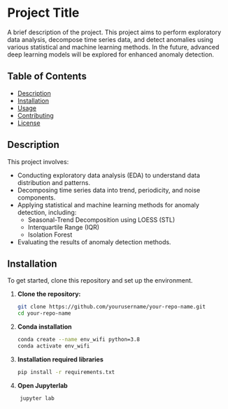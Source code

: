 # Project Title

A brief description of the project. This project aims to perform exploratory data analysis, decompose time series data, and detect anomalies using various statistical and machine learning methods. In the future, advanced deep learning models will be explored for enhanced anomaly detection.

## Table of Contents
- [Description](#description)
- [Installation](#installation)
- [Usage](#usage)
- [Contributing](#contributing)
- [License](#license)

## Description

This project involves:
- Conducting exploratory data analysis (EDA) to understand data distribution and patterns.
- Decomposing time series data into trend, periodicity, and noise components.
- Applying statistical and machine learning methods for anomaly detection, including:
  - Seasonal-Trend Decomposition using LOESS (STL)
  - Interquartile Range (IQR)
  - Isolation Forest
- Evaluating the results of anomaly detection methods.

## Installation

To get started, clone this repository and set up the environment.

1. **Clone the repository:**
   ```bash
   git clone https://github.com/yourusername/your-repo-name.git
   cd your-repo-name
2. **Conda installation**
	```bash
	conda create --name env_wifi python=3.8
	conda activate env_wifi

	```
3. **Installation required libraries**
	```bash
	pip install -r requirements.txt

	```

4. **Open Jupyterlab**
```bash
	jupyter lab
```
